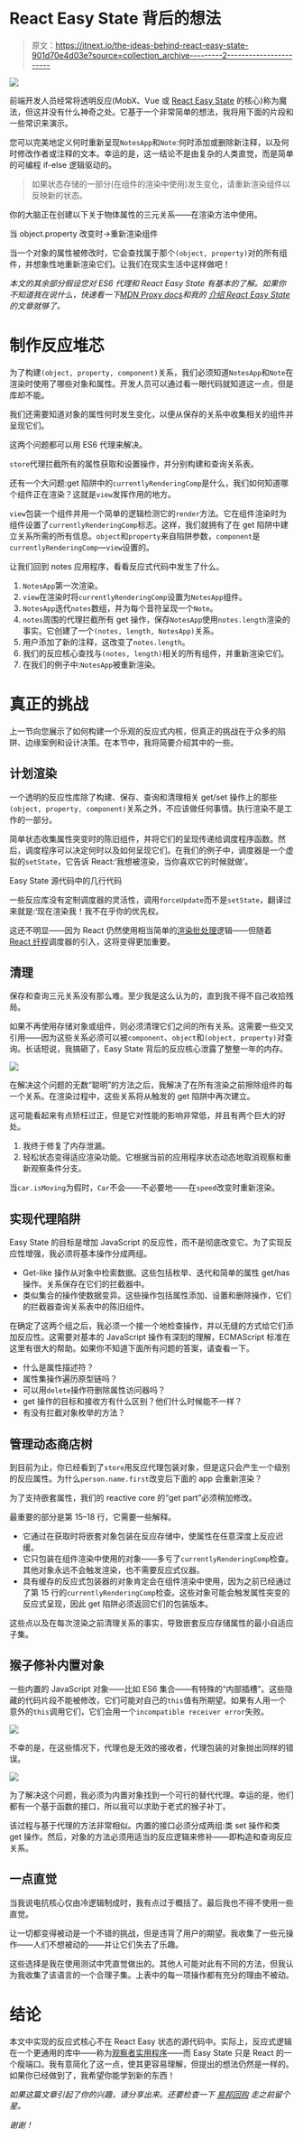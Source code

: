# React Easy State 背后的想法

> 原文：<https://itnext.io/the-ideas-behind-react-easy-state-901d70e4d03e?source=collection_archive---------2----------------------->

![](img/38e187273196f1ce9ea795b0a7074afa.png)

前端开发人员经常将透明反应(MobX、Vue 或 [React Easy State](https://github.com/solkimicreb/react-easy-state) 的核心)称为魔法，但这并没有什么神奇之处。它基于一个非常简单的想法，我将用下面的片段和一些常识来演示。

您可以完美地定义何时重新呈现`NotesApp`和`Note`:何时添加或删除新注释，以及何时修改作者或注释的文本。幸运的是，这一结论不是由复杂的人类直觉，而是简单的可编程 if-else 逻辑驱动的。

> 如果状态存储的一部分(在组件的渲染中使用)发生变化，请重新渲染组件以反映新的状态。

你的大脑正在创建以下关于物体属性的三元关系——在渲染方法中使用。

当 object.property 改变时->重新渲染组件

当一个对象的属性被修改时，它会查找属于那个`(object, property)`对的所有组件，并想象性地重新渲染它们。让我们在现实生活中这样做吧！

*本文的其余部分假设您对 ES6 代理和 React Easy State 有基本的了解。如果你不知道我在说什么，快速看一下*[*MDN Proxy docs*](https://developer.mozilla.org/en-US/docs/Web/JavaScript/Reference/Global_Objects/Proxy)*和我的* [*介绍 React Easy State*](https://hackernoon.com/introducing-react-easy-state-1210a156fa16) *的文章就够了。*

# 制作反应堆芯

为了构建`(object, property, component)`关系，我们必须知道`NotesApp`和`Note`在渲染时使用了哪些对象和属性。开发人员可以通过看一眼代码就知道这一点，但是库却不能。

我们还需要知道对象的属性何时发生变化，以便从保存的关系中收集相关的组件并呈现它们。

这两个问题都可以用 ES6 代理来解决。

`store`代理拦截所有的属性获取和设置操作，并分别构建和查询关系表。

还有一个大问题:get 陷阱中的`currentlyRenderingComp`是什么，我们如何知道哪个组件正在渲染？这就是`view`发挥作用的地方。

`view`包装一个组件并用一个简单的逻辑检测它的`render`方法。它在组件渲染时为组件设置了`currentlyRenderingComp`标志。这样，我们就拥有了在 get 陷阱中建立关系所需的所有信息。`object`和`property`来自陷阱参数，`component`是`currentlyRenderingComp`—`view`设置的。

让我们回到 notes 应用程序，看看反应式代码中发生了什么。

1.  `NotesApp`第一次渲染。
2.  `view`在渲染时将`currentlyRenderingComp`设置为`NotesApp`组件。
3.  `NotesApp`迭代`notes`数组，并为每个音符呈现一个`Note`。
4.  `notes`周围的代理拦截所有 get 操作，保存`NotesApp`使用`notes.length`渲染的事实。它创建了一个`(notes, length, NotesApp)`关系。
5.  用户添加了新的注释，这改变了`notes.length`。
6.  我们的反应核心查找与`(notes, length)`相关的所有组件，并重新渲染它们。
7.  在我们的例子中:`NotesApp`被重新渲染。

# 真正的挑战

上一节向您展示了如何构建一个乐观的反应式内核，但真正的挑战在于众多的陷阱、边缘案例和设计决策。在本节中，我将简要介绍其中的一些。

## 计划渲染

一个透明的反应性库除了构建、保存、查询和清理相关 get/set 操作上的那些`(object, property, component)`关系之外，不应该做任何事情。执行渲染不是工作的一部分。

简单状态收集属性突变时的陈旧组件，并将它们的呈现传递给调度程序函数。然后，调度程序可以决定何时以及如何呈现它们。在我们的例子中，调度器是一个虚拟的`setState`，它告诉 React:‘我想被渲染，当你喜欢它的时候就做’。

Easy State 源代码中的几行代码

一些反应库没有定制调度器的灵活性，调用`forceUpdate`而不是`setState`，翻译过来就是:‘现在渲染我！我不在乎你的优先权。

这还不明显——因为 React 仍然使用相当简单的[渲染批处理](https://stackoverflow.com/a/48610973)逻辑——但随着 [React 纤程](https://edgecoders.com/react-16-features-and-fiber-explanation-e779544bb1b7)调度器的引入，这将变得更加重要。

## 清理

保存和查询三元关系没有那么难。至少我是这么认为的，直到我不得不自己收拾残局。

如果不再使用存储对象或组件，则必须清理它们之间的所有关系。这需要一些交叉引用——因为这些关系必须可以被`component`、`object`和`(object, property)`对查询。长话短说，我搞砸了，Easy State 背后的反应核心泄露了整整一年的内存。

![](img/95305608c239dd981c7a57460459aac4.png)

在解决这个问题的无数“聪明”的方法之后，我解决了在所有渲染之前擦除组件的每一个关系。在渲染过程中，这些关系将从触发的 get 陷阱中再次建立。

这可能看起来有点矫枉过正，但是它对性能的影响非常低，并且有两个巨大的好处。

1.  我终于修复了内存泄漏。
2.  轻松状态变得适应渲染功能。它根据当前的应用程序状态动态地取消观察和重新观察条件分支。

当`car.isMoving`为假时，`Car`不会——不必要地——在`speed`改变时重新渲染。

## 实现代理陷阱

Easy State 的目标是增加 JavaScript 的反应性，而不是彻底改变它。为了实现反应性增强，我必须将基本操作分成两组。

*   Get-like 操作从对象中检索数据。这些包括枚举、迭代和简单的属性 get/has 操作。关系保存在它们的拦截器中。
*   类似集合的操作使数据变异。这些操作包括属性添加、设置和删除操作，它们的拦截器查询关系表中的陈旧组件。

在确定了这两个组之后，我必须一个接一个地检查操作，并以无缝的方式给它们添加反应性。这需要对基本的 JavaScript 操作有深刻的理解，ECMAScript 标准在这里有很大的帮助。如果你不知道下面所有问题的答案，请查看一下。

*   什么是属性描述符？
*   属性集操作遍历原型链吗？
*   可以用`delete`操作符删除属性访问器吗？
*   get 操作的目标和接收方有什么区别？他们什么时候能不一样？
*   有没有拦截对象枚举的方法？

## 管理动态商店树

到目前为止，你已经看到了`store`用反应代理包装对象，但是这只会产生一个级别的反应属性。为什么`person.name.first`改变后下面的 app 会重新渲染？

为了支持嵌套属性，我们的 reactive core 的“get part”必须稍加修改。

最重要的部分是第 15–18 行，它需要一些解释。

*   它通过在获取时将嵌套对象包装在反应存储中，使属性在任意深度上反应迟缓。
*   它只包装在组件渲染中使用的对象——多亏了`currentlyRenderingComp`检查。其他对象永远不会触发渲染，也不需要反应式仪器。
*   具有缓存的反应式包装器的对象肯定会在组件渲染中使用，因为之前已经通过了第 15 行的`currentlyRenderingComp`检查。这些对象可能会触发属性突变的反应式呈现，因此 get 陷阱必须返回它们的包装版本。

这些点以及在每次渲染之前清理关系的事实，导致嵌套反应存储属性的最小自适应子集。

## 猴子修补内置对象

一些内置的 JavaScript 对象——比如 ES6 集合——有特殊的“内部插槽”。这些隐藏的代码片段不能被修改，它们可能对自己的`this`值有所期望。如果有人用一个意外的`this`调用它们，它们会用一个`incompatible receiver error`失败。

![](img/fe7e9cf6e4b8c2616d5d76a664abf33c.png)

不幸的是，在这些情况下，代理也是无效的接收者，代理包装的对象抛出同样的错误。

![](img/1addf130110df01c94f84cc29e978770.png)

为了解决这个问题，我必须为内置对象找到一个可行的替代代理。幸运的是，他们都有一个基于函数的接口，所以我可以求助于老式的猴子补丁。

该过程与基于代理的方法非常相似。内置的接口必须分成两组:类 set 操作和类 get 操作。然后，对象的方法必须用适当的反应逻辑来修补——即构造和查询反应关系。

## 一点直觉

当我说电抗核心仅由冷逻辑制成时，我有点过于概括了。最后我也不得不使用一些直觉。

让一切都变得被动是一个不错的挑战，但是违背了用户的期望。我收集了一些元操作——人们不想被动的——并让它们失去了乐趣。

这些选择是我在使用测试中凭直觉做出的。其他人可能对此有不同的方法，但我认为我收集了该语言的一个合理子集。上表中的每一项操作都有充分的理由不被动。

# 结论

本文中实现的反应式核心不在 React Easy 状态的源代码中。实际上，反应式逻辑在一个更通用的库中——称为[观察者实用程序](https://github.com/nx-js/observer-util)——而 Easy State 只是 React 的一个瘦端口。我有意简化了这一点，使其更容易理解，但提出的想法仍然是一样的。如果你已经做到了，我希望你能学到新的东西！

*如果这篇文章引起了你的兴趣，请分享出来。还要检查一下* [*易邦回购*](https://github.com/solkimicreb/react-easy-state) *走之前留个星。*

*谢谢！*